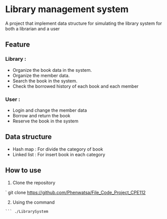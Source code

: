 # **Library management system** 
A project that implement data structure for simulating the library system for both a librarian and a user

## Feature 
### Library : 
- Organize the book data in the system.
- Organize the member data.
- Search the book in the system.
- Check the borrowed history of each book and each member
### User : 
- Login and change the member data
- Borrow and return the book
- Reserve the book in the system

## Data structure 
- Hash map : For divide the category of book
- Linked list : For insert book in each category

## How to use 
1. Clone the repository 

` git clone https://github.com/Phenwatsa/File_Code_Project_CPE112

2. Using the command 
``` gcc -g Main_Program.c 1_User/User.c 2_Libralian/Libralian.c 3_Function/Book_Management_Func.c 3_Function/Borrow_Return_Func.c 3_Function/Data_Func.c 3_Function/Member_Func.c 3_Function/Other_Func.c -I3_Function -o LibrarySystem 
``` ./LibrarySystem 